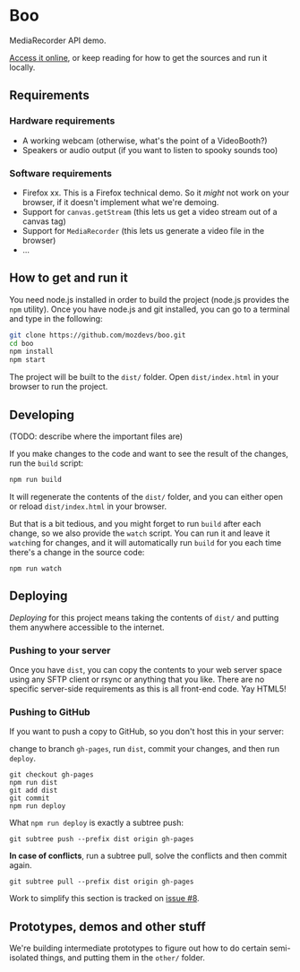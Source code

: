 # Boo

MediaRecorder API demo.

[Access it online](http://mozdevs.github.io/boo/), or keep reading for how to get the sources and run it locally.

## Requirements

### Hardware requirements

* A working webcam (otherwise, what's the point of a VideoBooth?)
* Speakers or audio output (if you want to listen to spooky sounds too)

### Software requirements

* Firefox xx. This is a Firefox technical demo. So it *might* not work on your browser, if it doesn't implement what we're demoing.
* Support for `canvas.getStream` (this lets us get a video stream out of a canvas tag)
* Support for `MediaRecorder` (this lets us generate a video file in the browser)
* ... <!-- TODO what else? Any about:config setting? -->

## How to get and run it

You need node.js installed in order to build the project (node.js provides the `npm` utility). Once you have node.js and git installed, you can go to a terminal and type in the following:

```bash
git clone https://github.com/mozdevs/boo.git
cd boo
npm install
npm start
```

The project will be built to the `dist/` folder. Open `dist/index.html` in your browser to run the project.

## Developing

(TODO: describe where the important files are)

If you make changes to the code and want to see the result of the changes, run the `build` script:

```bash
npm run build
```

It will regenerate the contents of the `dist/` folder, and you can either open or reload `dist/index.html` in your browser.

<!--
TODO: dist is using sh. We shouldn't make assumptions about people's environments. Developers using Windows can't run this unless they install Cygwin, etc.

To compile a distribution version, just run `dist`, which in turn will run `build`:

```
npm run dist
```
-->

But that is a bit tedious, and you might forget to run `build` after each change, so we also provide the `watch` script. You can run it and leave it `watch`ing for changes, and it will automatically run `build` for you each time there's a change in the source code:

```
npm run watch
```

## Deploying

*Deploying* for this project means taking the contents of `dist/` and putting them anywhere accessible to the internet.

### Pushing to your server

Once you have `dist`, you can copy the contents to your web server space using any SFTP client or rsync or anything that you like. There are no specific server-side requirements as this is all front-end code. Yay HTML5!

### Pushing to GitHub

If you want to push a copy to GitHub, so you don't host this in your server:

change to branch `gh-pages`, run `dist`, commit your changes, and then run `deploy`.

```
git checkout gh-pages
npm run dist
git add dist
git commit
npm run deploy
```

What `npm run deploy` is exactly a subtree push:

```
git subtree push --prefix dist origin gh-pages
```

**In case of conflicts**, run a subtree pull, solve the conflicts and then commit again.

```
git subtree pull --prefix dist origin gh-pages
```

Work to simplify this section is tracked on [issue #8](https://github.com/mozdevs/boo/issues/8).

## Prototypes, demos and other stuff

We're building intermediate prototypes to figure out how to do certain semi-isolated things, and putting them in the `other/` folder.
